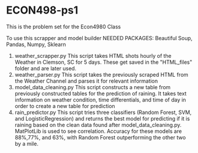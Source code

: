# ECON498-ps1
This is the problem set for the Econ4980 Class

To use this scrapper and model builder
NEEDED PACKAGES: Beautiful Soup, Pandas, Numpy, Sklearn
1. weather_scrapper.py
  This script takes HTML shots hourly of the Weather in Clemson, SC for 5 days. These get saved in the "HTML_files" folder and are later used.
2. weather_parser.py
  This script takes the previously scraped HTML from the Weather Channel and parses it for relevant information
3. model_data_cleaning.py
  This script constructs a new table from previously constructed tables for the prediction of raining. It takes text information on weather condition, time differentials, and time of day in order to create a new table for prediction
4. rain_predictor.py
  This script tries three classifiers (Random Forest, SVM, and LogisticRegression) and returns the best model for predicting if it is raining based on the clean data found after model_data_cleaning.py. MatPlotLib is used to see correlation. Accuracy for these models are 88%,77%, and 63%, with Random Forest outperforming the other two by a mile.

